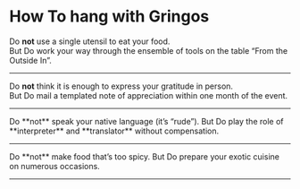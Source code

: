 # How To hang with Gringos

Do **not** use a single utensil to eat your food.  
But Do work your way through the ensemble of tools on the table “From the Outside In”.
<hr>

Do **not** think it is enough to express your gratitude in person.  
But Do mail a templated note of appreciation within one month of the event.

<hr>
Do **not** speak your native language (it’s “rude”).  
But Do play the role of **interpreter** and **translator** without compensation.

<hr>
Do **not** make food that’s too spicy.  
But Do prepare your exotic cuisine on numerous occasions.

<hr>

